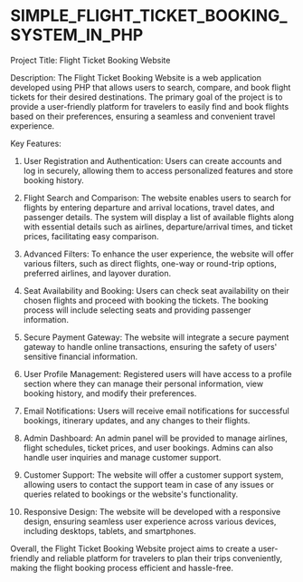 # SIMPLE_FLIGHT_TICKET_BOOKING_SYSTEM_IN_PHP
Project Title: Flight Ticket Booking Website

Description:
The Flight Ticket Booking Website is a web application developed using PHP that allows users to search, compare, and book flight tickets for their desired destinations. The primary goal of the project is to provide a user-friendly platform for travelers to easily find and book flights based on their preferences, ensuring a seamless and convenient travel experience.

Key Features:
1. User Registration and Authentication: Users can create accounts and log in securely, allowing them to access personalized features and store booking history.

2. Flight Search and Comparison: The website enables users to search for flights by entering departure and arrival locations, travel dates, and passenger details. The system will display a list of available flights along with essential details such as airlines, departure/arrival times, and ticket prices, facilitating easy comparison.

3. Advanced Filters: To enhance the user experience, the website will offer various filters, such as direct flights, one-way or round-trip options, preferred airlines, and layover duration.

4. Seat Availability and Booking: Users can check seat availability on their chosen flights and proceed with booking the tickets. The booking process will include selecting seats and providing passenger information.

5. Secure Payment Gateway: The website will integrate a secure payment gateway to handle online transactions, ensuring the safety of users' sensitive financial information.

6. User Profile Management: Registered users will have access to a profile section where they can manage their personal information, view booking history, and modify their preferences.

7. Email Notifications: Users will receive email notifications for successful bookings, itinerary updates, and any changes to their flights.

8. Admin Dashboard: An admin panel will be provided to manage airlines, flight schedules, ticket prices, and user bookings. Admins can also handle user inquiries and manage customer support.

9. Customer Support: The website will offer a customer support system, allowing users to contact the support team in case of any issues or queries related to bookings or the website's functionality.

10. Responsive Design: The website will be developed with a responsive design, ensuring seamless user experience across various devices, including desktops, tablets, and smartphones.

Overall, the Flight Ticket Booking Website project aims to create a user-friendly and reliable platform for travelers to plan their trips conveniently, making the flight booking process efficient and hassle-free.
